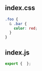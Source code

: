 ## index.css

```css
.foo {
  & .bar {
    color: red;
  }
}


```
## index.js

```js
export {  };
```